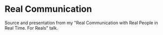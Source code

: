 # Real Communication

Source and presentation from my "Real Communication with Real People in Real Time.  For Reals" talk.
